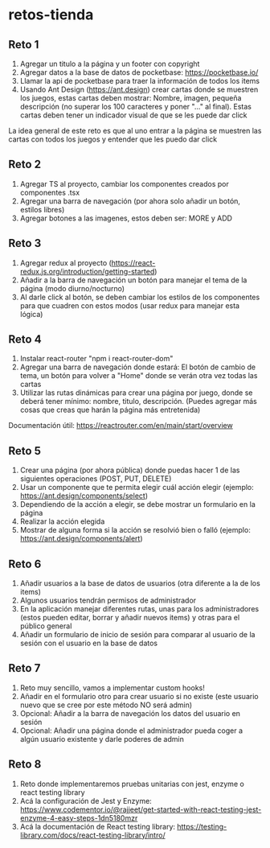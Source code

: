 # retos-tienda

## Reto 1

1. Agregar un titulo a la página y un footer con copyright
2. Agregar datos a la base de datos de pocketbase: https://pocketbase.io/
3. Llamar la api de pocketbase para traer la información de todos los items
4. Usando Ant Design (https://ant.design) crear cartas donde se muestren los juegos, estas cartas deben mostrar: Nombre, imagen, pequeña descripción (no superar los 100 caracteres y poner "..." al final). Estas cartas deben tener un indicador visual de que se les puede dar click

La idea general de este reto es que al uno entrar a la página se muestren las cartas con todos los juegos y entender que les puedo dar click

## Reto 2

1. Agregar TS al proyecto, cambiar los componentes creados por componentes .tsx
2. Agregar una barra de navegación (por ahora solo añadir un botón, estilos libres)
3. Agregar botones a las imagenes, estos deben ser: MORE y ADD

## Reto 3

1. Agregar redux al proyecto (https://react-redux.js.org/introduction/getting-started)
2. Añadir a la barra de navegación un botón para manejar el tema de la página (modo diurno/nocturno)
3. Al darle click al botón, se deben cambiar los estilos de los componentes para que cuadren con estos modos (usar redux para manejar esta lógica)

## Reto 4

1. Instalar react-router "npm i react-router-dom"
2. Agregar una barra de navegación donde estará: El botón de cambio de tema, un botón para volver a "Home" donde se verán otra vez todas las cartas
3. Utilizar las rutas dinámicas para crear una página por juego, donde se deberá tener mínimo: nombre, titulo, descripción. (Puedes agregar más cosas que creas que harán la página más entretenida)

Documentación útil: https://reactrouter.com/en/main/start/overview

## Reto 5

1. Crear una página (por ahora pública) donde puedas hacer 1 de las siguientes operaciones (POST, PUT, DELETE)
2. Usar un componente que te permita elegir cuál acción elegir (ejemplo: https://ant.design/components/select)
3. Dependiendo de la acción a elegir, se debe mostrar un formulario en la página
4. Realizar la acción elegida
5. Mostrar de alguna forma si la acción se resolvió bien o falló (ejemplo: https://ant.design/components/alert)

## Reto 6

1. Añadir usuarios a la base de datos de usuarios (otra diferente a la de los items)
2. Algunos usuarios tendrán permisos de administrador
3. En la aplicación manejar diferentes rutas, unas para los administradores (estos pueden editar, borrar y añadir nuevos items) y otras para el público general
4. Añadir un formulario de inicio de sesión para comparar al usuario de la sesión con el usuario en la base de datos

## Reto 7

1. Reto muy sencillo, vamos a implementar custom hooks!
6. Añadir en el formulario otro para crear usuario si no existe (este usuario nuevo que se cree por este método NO será admin)
7. Opcional: Añadir a la barra de navegación los datos del usuario en sesión
8. Opcional: Añadir una página donde el administrador pueda coger a algún usuario existente y darle poderes de admin

## Reto 8
1. Reto donde implementaremos pruebas unitarias con jest, enzyme o react testing library
2. Acá la configuración de Jest y Enzyme: https://www.codementor.io/@rajjeet/get-started-with-react-testing-jest-enzyme-4-easy-steps-1dn5180mzr
3. Acá la documentación de React testing library: https://testing-library.com/docs/react-testing-library/intro/
